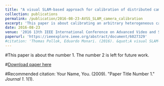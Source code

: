 ```yaml
---
title: "A visual SLAM-based approach for calibration of distributed camera networks"
collection: publications
permalink: /publication/2016-08-23-AVSS_SLAM_camera_calibration
excerpt: 'This paper is about calibrating an arbitrary heterogeneous camera setup by reconstructing the 3D scene from a video using Visual SLAM to create a common reference coordinate frame.'
date: 2016-08-23
venue: '2016 13th IEEE International Conference on Advanced Video and Signal Based Surveillance (AVSS)'
paperurl: 'https://ieeexplore.ieee.org/abstract/document/6027329'
#citation: 'Thomas Pollok, Eduardo Monari. (2016). &quot;A visual SLAM-based approach for calibration of distributed camera networks.&quot; <i>AVSS 2016</i>. 1(1).'
---
```

#This paper is about the number 1. The number 2 is left for future work.

#[Download paper here](http://academicpages.github.io/files/paper1.pdf)

#Recommended citation: Your Name, You. (2009). "Paper Title Number 1." <i>Journal 1</i>. 1(1).
